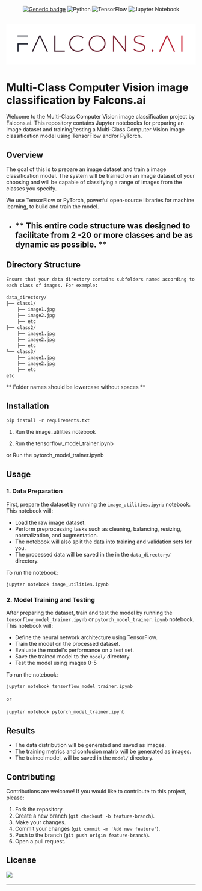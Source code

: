 <div id="top"></div>
<div align="center">

[![Generic badge](https://img.shields.io/badge/FALCONS.AI-Computer_Vision-red.svg)](https://shields.io/)
![Python](https://img.shields.io/badge/python-3670A0?style=for-the-badge&logo=python&logoColor=ffdd54)
![TensorFlow](https://img.shields.io/badge/TensorFlow-%23FF6F00.svg?style=for-the-badge&logo=TensorFlow&logoColor=white)
![Jupyter Notebook](https://img.shields.io/badge/jupyter-%23FA0F00.svg?style=for-the-badge&logo=jupyter&logoColor=white)


</div>



<!-- PROJECT LOGO -->
<br />
<div align="center">
  <a href="https://github.com/mstatt/image_dataset_prep">
    <img src="assets/fai_gradient_logo.png" alt="Logo" >
  </a>
</div>



# Multi-Class Computer Vision image classification by Falcons.ai

Welcome to the Multi-Class Computer Vision image classification project by Falcons.ai. This repository contains Jupyter notebooks for preparing an image dataset and training/testing a Multi-Class Computer Vision image classification model using TensorFlow and/or PyTorch.

## Overview
The goal of this is to prepare an image dataset and train a image classification model. The system will be trained on an image dataset of your choosing and will be capable of classifying a range of images from the classes you specify.

We use TensorFlow or PyTorch, powerful open-source libraries for machine learning, to build and train the model.

- ## ** This entire code structure was designed to facilitate from 2 -20 or more classes and be as dynamic as possible. **

## Directory Structure
```
Ensure that your data directory contains subfolders named according to each class of images. For example:

data_directory/
├── class1/
    ├── image1.jpg
    ├── image2.jpg
    ├── etc
├── class2/
    ├── image1.jpg
    ├── image2.jpg
    ├── etc
└── class3/
    ├── image1.jpg
    ├── image2.jpg
    ├── etc
etc
```
** Folder names should be lowercase without spaces **

## Installation

```
pip install -r requirements.txt
```

1. Run the image_utilities notebook

2. Run the tensorflow_model_trainer.ipynb

  or Run the pytorch_model_trainer.ipynb



## Usage
### 1. Data Preparation
First, prepare the dataset by running the `image_utilities.ipynb` notebook. This notebook will:
- Load the raw image dataset.
- Perform preprocessing tasks such as cleaning, balancing, resizing, normalization, and augmentation.
- The notebook will also split the data into training and validation sets for you.
- The processed data will be saved in the in the `data_directory/` directory.


To run the notebook:
```bash
jupyter notebook image_utilities.ipynb
```

### 2. Model Training and Testing
After preparing the dataset, train and test the model by running the `tensorflow_model_trainer.ipynb` or `pytorch_model_trainer.ipynb` notebook. This notebook will:
- Define the neural network architecture using TensorFlow.
- Train the model on the processed dataset.
- Evaluate the model's performance on a test set.
- Save the trained model to the `model/` directory.
- Test the model using images 0-5

To run the notebook:
```bash
jupyter notebook tensorflow_model_trainer.ipynb

or

jupyter notebook pytorch_model_trainer.ipynb
```

## Results
- The data distribution will be generated and saved as images.
- The training metrics and confusion matrix will be generated as images.
- The trained model, will be saved in the `model/`  directory.

## Contributing
Contributions are welcome! If you would like to contribute to this project, please:
1. Fork the repository.
2. Create a new branch (`git checkout -b feature-branch`).
3. Make your changes.
4. Commit your changes (`git commit -m 'Add new feature'`).
5. Push to the branch (`git push origin feature-branch`).
6. Open a pull request.

<!-- LICENSE -->
## License

![](https://img.shields.io/badge/License-MIT-blue)


---
